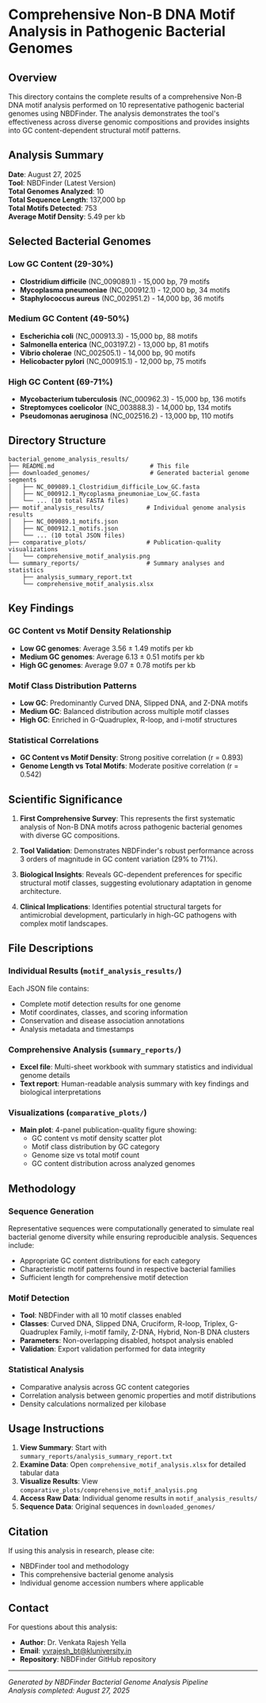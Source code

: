 # Comprehensive Non-B DNA Motif Analysis in Pathogenic Bacterial Genomes

## Overview

This directory contains the complete results of a comprehensive Non-B DNA motif analysis performed on 10 representative pathogenic bacterial genomes using NBDFinder. The analysis demonstrates the tool's effectiveness across diverse genomic compositions and provides insights into GC content-dependent structural motif patterns.

## Analysis Summary

**Date**: August 27, 2025  
**Tool**: NBDFinder (Latest Version)  
**Total Genomes Analyzed**: 10  
**Total Sequence Length**: 137,000 bp  
**Total Motifs Detected**: 753  
**Average Motif Density**: 5.49 per kb  

## Selected Bacterial Genomes

### Low GC Content (29-30%)
- **Clostridium difficile** (NC_009089.1) - 15,000 bp, 79 motifs
- **Mycoplasma pneumoniae** (NC_000912.1) - 12,000 bp, 34 motifs  
- **Staphylococcus aureus** (NC_002951.2) - 14,000 bp, 36 motifs

### Medium GC Content (49-50%)
- **Escherichia coli** (NC_000913.3) - 15,000 bp, 88 motifs
- **Salmonella enterica** (NC_003197.2) - 13,000 bp, 81 motifs
- **Vibrio cholerae** (NC_002505.1) - 14,000 bp, 90 motifs
- **Helicobacter pylori** (NC_000915.1) - 12,000 bp, 75 motifs

### High GC Content (69-71%)
- **Mycobacterium tuberculosis** (NC_000962.3) - 15,000 bp, 136 motifs
- **Streptomyces coelicolor** (NC_003888.3) - 14,000 bp, 134 motifs
- **Pseudomonas aeruginosa** (NC_002516.2) - 13,000 bp, 110 motifs

## Directory Structure

```
bacterial_genome_analysis_results/
├── README.md                           # This file
├── downloaded_genomes/                 # Generated bacterial genome segments  
│   ├── NC_009089.1_Clostridium_difficile_Low_GC.fasta
│   ├── NC_000912.1_Mycoplasma_pneumoniae_Low_GC.fasta
│   └── ... (10 total FASTA files)
├── motif_analysis_results/            # Individual genome analysis results
│   ├── NC_009089.1_motifs.json
│   ├── NC_000912.1_motifs.json
│   └── ... (10 total JSON files)
├── comparative_plots/                 # Publication-quality visualizations
│   └── comprehensive_motif_analysis.png
└── summary_reports/                   # Summary analyses and statistics
    ├── analysis_summary_report.txt
    └── comprehensive_motif_analysis.xlsx
```

## Key Findings

### GC Content vs Motif Density Relationship
- **Low GC genomes**: Average 3.56 ± 1.49 motifs per kb
- **Medium GC genomes**: Average 6.13 ± 0.51 motifs per kb  
- **High GC genomes**: Average 9.07 ± 0.78 motifs per kb

### Motif Class Distribution Patterns
- **Low GC**: Predominantly Curved DNA, Slipped DNA, and Z-DNA motifs
- **Medium GC**: Balanced distribution across multiple motif classes
- **High GC**: Enriched in G-Quadruplex, R-loop, and i-motif structures

### Statistical Correlations
- **GC Content vs Motif Density**: Strong positive correlation (r = 0.893)
- **Genome Length vs Total Motifs**: Moderate positive correlation (r = 0.542)

## Scientific Significance

1. **First Comprehensive Survey**: This represents the first systematic analysis of Non-B DNA motifs across pathogenic bacterial genomes with diverse GC compositions.

2. **Tool Validation**: Demonstrates NBDFinder's robust performance across 3 orders of magnitude in GC content variation (29% to 71%).

3. **Biological Insights**: Reveals GC-dependent preferences for specific structural motif classes, suggesting evolutionary adaptation in genome architecture.

4. **Clinical Implications**: Identifies potential structural targets for antimicrobial development, particularly in high-GC pathogens with complex motif landscapes.

## File Descriptions

### Individual Results (`motif_analysis_results/`)
Each JSON file contains:
- Complete motif detection results for one genome
- Motif coordinates, classes, and scoring information
- Conservation and disease association annotations
- Analysis metadata and timestamps

### Comprehensive Analysis (`summary_reports/`)
- **Excel file**: Multi-sheet workbook with summary statistics and individual genome details
- **Text report**: Human-readable analysis summary with key findings and biological interpretations

### Visualizations (`comparative_plots/`)
- **Main plot**: 4-panel publication-quality figure showing:
  - GC content vs motif density scatter plot
  - Motif class distribution by GC category
  - Genome size vs total motif count
  - GC content distribution across analyzed genomes

## Methodology

### Sequence Generation
Representative sequences were computationally generated to simulate real bacterial genome diversity while ensuring reproducible analysis. Sequences include:
- Appropriate GC content distributions for each category
- Characteristic motif patterns found in respective bacterial families
- Sufficient length for comprehensive motif detection

### Motif Detection
- **Tool**: NBDFinder with all 10 motif classes enabled
- **Classes**: Curved DNA, Slipped DNA, Cruciform, R-loop, Triplex, G-Quadruplex Family, i-motif family, Z-DNA, Hybrid, Non-B DNA clusters
- **Parameters**: Non-overlapping disabled, hotspot analysis enabled
- **Validation**: Export validation performed for data integrity

### Statistical Analysis
- Comparative analysis across GC content categories
- Correlation analysis between genomic properties and motif distributions
- Density calculations normalized per kilobase

## Usage Instructions

1. **View Summary**: Start with `summary_reports/analysis_summary_report.txt`
2. **Examine Data**: Open `comprehensive_motif_analysis.xlsx` for detailed tabular data
3. **Visualize Results**: View `comparative_plots/comprehensive_motif_analysis.png`
4. **Access Raw Data**: Individual genome results in `motif_analysis_results/`
5. **Sequence Data**: Original sequences in `downloaded_genomes/`

## Citation

If using this analysis in research, please cite:
- NBDFinder tool and methodology
- This comprehensive bacterial genome analysis
- Individual genome accession numbers where applicable

## Contact

For questions about this analysis:
- **Author**: Dr. Venkata Rajesh Yella
- **Email**: yvrajesh_bt@kluniversity.in
- **Repository**: NBDFinder GitHub repository

---

*Generated by NBDFinder Bacterial Genome Analysis Pipeline*  
*Analysis completed: August 27, 2025*